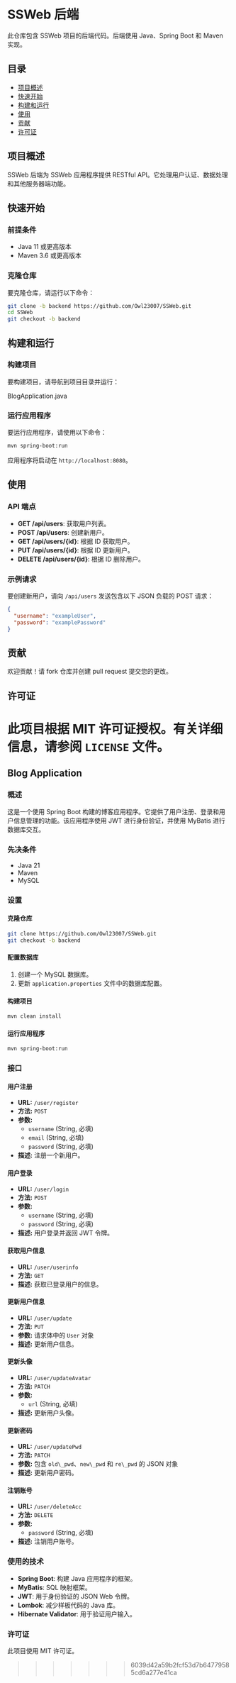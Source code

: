 
# SSWeb 后端

此仓库包含 SSWeb 项目的后端代码。后端使用 Java、Spring Boot 和 Maven 实现。

## 目录

- [项目概述](#项目概述)
- [快速开始](#快速开始)
- [构建和运行](#构建和运行)
- [使用](#使用)
- [贡献](#贡献)
- [许可证](#许可证)

## 项目概述

SSWeb 后端为 SSWeb 应用程序提供 RESTful API。它处理用户认证、数据处理和其他服务器端功能。

## 快速开始

### 前提条件

- Java 11 或更高版本
- Maven 3.6 或更高版本

### 克隆仓库

要克隆仓库，请运行以下命令：

```sh
git clone -b backend https://github.com/Owl23007/SSWeb.git
cd SSWeb
git checkout -b backend
```

## 构建和运行

### 构建项目

要构建项目，请导航到项目目录并运行：

BlogApplication.java

### 运行应用程序

要运行应用程序，请使用以下命令：

```sh
mvn spring-boot:run
```

应用程序将启动在 `http://localhost:8080`。

## 使用

### API 端点

- **GET /api/users**: 获取用户列表。
- **POST /api/users**: 创建新用户。
- **GET /api/users/{id}**: 根据 ID 获取用户。
- **PUT /api/users/{id}**: 根据 ID 更新用户。
- **DELETE /api/users/{id}**: 根据 ID 删除用户。

### 示例请求

要创建新用户，请向 `/api/users` 发送包含以下 JSON 负载的 POST 请求：

```json
{
  "username": "exampleUser",
  "password": "examplePassword"
}
```

## 贡献

欢迎贡献！请 fork 仓库并创建 pull request 提交您的更改。

## 许可证

此项目根据 MIT 许可证授权。有关详细信息，请参阅 `LICENSE` 文件。
=======
## Blog Application

### 概述
这是一个使用 Spring Boot 构建的博客应用程序。它提供了用户注册、登录和用户信息管理的功能。该应用程序使用 JWT 进行身份验证，并使用 MyBatis 进行数据库交互。

### 先决条件
- Java 21
- Maven
- MySQL

### 设置

#### 克隆仓库
```bash
git clone https://github.com/Owl23007/SSWeb.git
git checkout -b backend
```

#### 配置数据库
1. 创建一个 MySQL 数据库。
2. 更新 `application.properties` 文件中的数据库配置。

#### 构建项目
```bash
mvn clean install
```

#### 运行应用程序
```bash
mvn spring-boot:run
```

### 接口

#### 用户注册
- **URL:** `/user/register`
- **方法:** `POST`
- **参数:**
  - `username` (String, 必填)
  - `email` (String, 必填)
  - `password` (String, 必填)
- **描述:** 注册一个新用户。

#### 用户登录
- **URL:** `/user/login`
- **方法:** `POST`
- **参数:**
  - `username` (String, 必填)
  - `password` (String, 必填)
- **描述:** 用户登录并返回 JWT 令牌。

#### 获取用户信息
- **URL:** `/user/userinfo`
- **方法:** `GET`
- **描述:** 获取已登录用户的信息。

#### 更新用户信息
- **URL:** `/user/update`
- **方法:** `PUT`
- **参数:** 请求体中的 `User` 对象
- **描述:** 更新用户信息。

#### 更新头像
- **URL:** `/user/updateAvatar`
- **方法:** `PATCH`
- **参数:**
  - `url` (String, 必填)
- **描述:** 更新用户头像。

#### 更新密码
- **URL:** `/user/updatePwd`
- **方法:** `PATCH`
- **参数:** 包含 `old\_pwd`、`new\_pwd` 和 `re\_pwd` 的 JSON 对象
- **描述:** 更新用户密码。

#### 注销账号
- **URL:** `/user/deleteAcc`
- **方法:** `DELETE`
- **参数:**
  - `password` (String, 必填)
- **描述:** 注销用户账号。

### 使用的技术
- **Spring Boot**: 构建 Java 应用程序的框架。
- **MyBatis**: SQL 映射框架。
- **JWT**: 用于身份验证的 JSON Web 令牌。
- **Lombok**: 减少样板代码的 Java 库。
- **Hibernate Validator**: 用于验证用户输入。

### 许可证
此项目使用 MIT 许可证。
>>>>>>> 6039d42a59b2fcf53d7b64779585cd6a277e41ca
